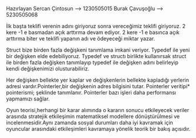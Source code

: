 Hazırlayan Sercan Çintosun --> 1230505015 Burak Çavuşoğlu --> 5230505068

İlk başta teklifi verenin adını giriyoruz sonra vereceğimiz teklifi giriyoruz. 2 kere -1 e basmadan açık arttırma devam ediyor. 2 kere -1 e basınca açık arttırma biter ve teklifi yapanın adı ve ödeyeceği miktar yazar.

Struct bize birden fazla değişkeni tanımlama imkani veriyor. Typedef ile yeni bir değişken elde edebiliyoruz. Typedef ve structı birlikte kullanırsak struct ile birden fazla değişken tanımlayıp typedef ile değişken adını belirleyip kendi değişkenimizi olusturabiliriz.

Her değişken bellekte yer kaplar ve değişkenlerin bellekte kapladığı yerlerin adresi vardır.Pointerler,bir değişkenin adres bilgisini tutar. Pointerler veritipi* pointerismi; şeklinde tanımlanır. Pointerler bazı işleri daha performansı yapmamızı sağlar.

Oyun teorisi,herhangi bir karar alımında o kararın sonucu etkileyecek veriler arasında stratejik etkileşimin matematiksel modellere dönüştürülmesi ve incelenmesidir.Aynı zamanda sosyal durumları daha iyi kavramak için oyuncular arasındaki etkileşimleri kavramaya yönelik teorik bir bakış açısıdır.
